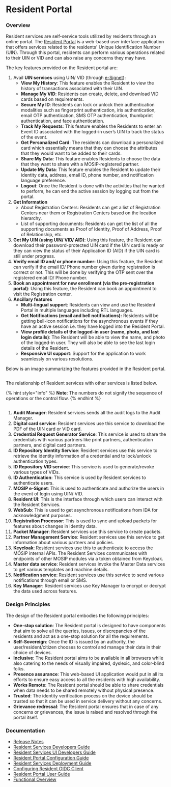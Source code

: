 # Resident Portal

### Overview

Resident services are self-service tools utilized by residents through an online portal. The [Resident Portal](https://docs.mosip.io/1.2.0/modules/resident-services/resident-portal-user-guide) is a web-based user interface application that offers services related to the residents' Unique Identification Number (UIN). Through this portal, residents can perform various operations related to their UIN or VID and can also raise any concerns they may have.

The key features provided on the Resident portal are:

1. Avail **UIN services** using UIN/ VID (through [e-Signet](https://docs.esignet.io/)):
   * **View My History**: This feature enables the Resident to view the history of transactions associated with their UIN.
   * **Manage My VID**: Residents can create, delete, and download VID cards based on requirements.
   * **Secure My ID**: Residents can lock or unlock their authentication modalities such as fingerprint authentication, iris authentication, email OTP authentication, SMS OTP authentication, thumbprint authentication, and face authentication.
   * **Track My Requests**: This feature enables the Residents to enter an Event ID associated with the logged-in user’s UIN to track the status of the event.
   * **Get Personalized Card**: The residents can download a personalized card which essentially means that they can choose the attributes that they would want to be added to their cards.
   * **Share My Data**: This feature enables Residents to choose the data that they want to share with a MOSIP-registered partner.
   * **Update My Data**: This feature enables the Resident to update their identity data, address, email ID, phone number, and notification language preference.
   * **Logout**: Once the Resident is done with the activities that he wanted to perform, he can end the active session by logging out from the portal.
2. **Get Information**
   * About Registration Centers: Residents can get a list of Registration Centers near them or Registration Centers based on the location hierarchy.
   * List of supporting documents: Residents can get the list of all the supporting documents as Proof of Identity, Proof of Address, Proof of Relationship, etc.
3. **Get My UIN (using UIN/ VID/ AID)**: Using this feature, the Resident can download their password-protected UIN card if the UIN card is ready or they can view the status of their Application ID (AID) if the UIN card is still under progress.
4. **Verify email ID and/ or phone number:** Using this feature, the Resident can verify if the email ID/ Phone number given during registration is correct or not. This will be done by verifying the OTP sent over the registered email ID/ Phone number.
5. **Book an appointment for new enrollment (via the pre-registration portal)**: Using this feature, the Resident can book an appointment to visit the Registration center.
6. **Ancillary features**
   * **Multi-lingual support**: Residents can view and use the Resident Portal in multiple languages including RTL languages.
   * **Get Notifications (email and bell notifications):** Residents will be getting bell-icon notifications for the asynchronous events if they have an active session i.e. they have logged into the Resident Portal.
   * **View profile details of the logged-in user (name, photo, and last login details)**: The Resident will be able to view the name, and photo of the logged-in user. They will also be able to see the last login details of the Resident.
   * **Responsive UI support**: Support for the application to work seamlessly on various resolutions.

Below is an image summarizing the features provided in the Resident portal.

<figure><img src="../../../.gitbook/assets/rp-1.png" alt=""><figcaption></figcaption></figure>



The relationship of Resident services with other services is listed below.

{% hint style="info" %}
**Note**: The numbers do not signify the sequence of operations or the control flow.
{% endhint %}



<figure><img src="../../../.gitbook/assets/rp-2.png" alt=""><figcaption></figcaption></figure>



1. **Audit Manager**: Resident services sends all the audit logs to the Audit Manager.
2. **Digital card service**: Resident services use this service to download the PDF of the UIN card or VID card.
3. **Credential Request Generator Service**: This service is used to share the credentials with various partners like print partners, authentication partners, and digital card partners.
4. **ID Repository Identity Service**: Resident services use this service to retrieve the identity information of a credential and to lock/unlock authentication types.
5. **ID Repository VID service**: This service is used to generate/revoke various types of VIDs.
6. **ID Authentication**: This service is used by Resident services to authenticate users.
7. **MOSIP e-Signet**: This is used to authenticate and authorize the users in the event of login using UIN/ VID.
8. **Resident UI**: This is the interface through which users can interact with the Resident Services.
9. **WebSub**: This is used to get asynchronous notifications from IDA for acknowledgment purposes.
10. **Registration Processor**: This is used to sync and upload packets for features about changes in identity data.
11. **Packet Manager**: Resident services use this service to create packets.
12. **Partner Management Service**: Resident services use this service to get information about various partners and policies.
13. **Keycloak**: Resident services use this to authenticate to access the MOSIP internal APIs. The Resident Services communicates with endpoints of other MOSIP modules via a token obtained from Keycloak.
14. **Master data service**: Resident services invoke the Master Data services to get various templates and machine details.
15. **Notification service**: Resident services use this service to send various notifications through email or SMS.
16. **Key Manager**: Resident services use Key Manager to encrypt or decrypt the data used across features.

### Design Principles

The design of the Resident portal embodies the following principles:

* **One-stop solution**: The Resident portal is designed to have components that aim to solve all the queries, issues, or discrepancies of the residents and act as a one-stop solution for all the requirements.
* **Self-Sovereign**: Once the ID is issued by an authority, the user/resident/citizen chooses to control and manage their data in their choice of devices.
* **Inclusive**: The Resident portal aims to be available in all browsers while also catering to the needs of visually impaired, dyslexic, and color-blind folks.
* **Presence assurance**: This web-based UI application would put in all its efforts to ensure easy access to all the residents with high availability.
* **Works Remote**: The Resident portal should be able to share credentials when data needs to be shared remotely without physical presence.
* **Trusted**: The identity verification process on the device should be trusted so that it can be used in service delivery without any concerns.
* **Grievance redressal**: The Resident portal ensures that in case of any concerns or grievances, the issue is raised and resolved through the portal itself.

### Documentation

* [Release Notes](https://docs.mosip.io/1.2.0/releases/resident-services-0.9.0)
* [Resident Services Developers Guide](https://docs.mosip.io/1.2.0/modules/resident-services/resident-services-developer-guide)
* [Resident Services UI Developers Guide](https://docs.mosip.io/1.2.0/modules/resident-services/resident-services-ui-developer-guide)
* [Resident Portal Configuration Guide](https://docs.mosip.io/1.2.0/modules/resident-services/resident-portal-configuration-guide)
* [Resident Services Deployment Guide](https://docs.mosip.io/1.2.0/modules/resident-services/resident-services-deployment-guide)
* [Configuring Resident OIDC Client](https://docs.mosip.io/1.2.0/modules/resident-services/resident-services-configure-resident-oidc-client)
* [Resident Portal User Guide](https://docs.mosip.io/1.2.0/modules/resident-services/resident-portal-user-guide)
* [Functional Overview](https://docs.mosip.io/1.2.0/modules/resident-services/functional-overview)
